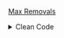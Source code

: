 [Max Removals](https://www.codingninjas.com/codestudio/contests/codestudio-beginner-contest-29/7574141/problems/23128)

<details><summary>Clean Code</summary>

![](../../../../assets/max-removals.png)

</details>
